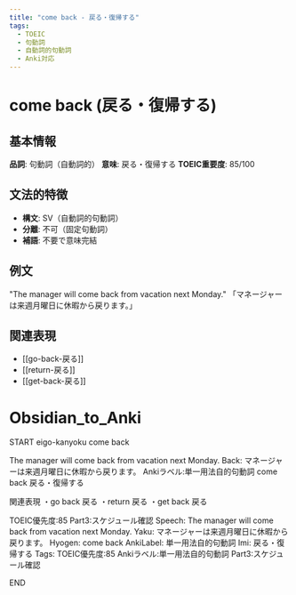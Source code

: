 ```yaml
---
title: "come back - 戻る・復帰する"
tags:
  - TOEIC
  - 句動詞
  - 自動詞的句動詞
  - Anki対応
---
```


# come back (戻る・復帰する)

## 基本情報
**品詞**: 句動詞（自動詞的）
**意味**: 戻る・復帰する
**TOEIC重要度**: 85/100

## 文法的特徴
- **構文**: SV（自動詞的句動詞）
- **分離**: 不可（固定句動詞）
- **補語**: 不要で意味完結

## 例文
"The manager will come back from vacation next Monday."
「マネージャーは来週月曜日に休暇から戻ります。」

## 関連表現
- [[go-back-戻る]]
- [[return-戻る]]
- [[get-back-戻る]]

# Obsidian_to_Anki
START
eigo-kanyoku
come back

The manager will come back from vacation next Monday.
Back: 
マネージャーは来週月曜日に休暇から戻ります。
Ankiラベル:単一用法自的句動詞
come back
戻る・復帰する

関連表現
・go back 戻る
・return 戻る
・get back 戻る

TOEIC優先度:85
Part3:スケジュール確認
Speech: The manager will come back from vacation next Monday.
Yaku: マネージャーは来週月曜日に休暇から戻ります。
Hyogen: come back
AnkiLabel: 単一用法自的句動詞
Imi: 戻る・復帰する
Tags: TOEIC優先度:85 Ankiラベル:単一用法自的句動詞 Part3:スケジュール確認
<!--ID: 1752935254258-->
END 
